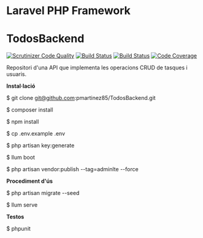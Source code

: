 # Laravel PHP Framework

# TodosBackend
[![Scrutinizer Code Quality](https://scrutinizer-ci.com/g/pmartinez85/TodosBackend/badges/quality-score.png?b=tests)](https://scrutinizer-ci.com/g/pmartinez85/TodosBackend/?branch=tests)
[![Build Status](https://scrutinizer-ci.com/g/pmartinez85/TodosBackend/badges/build.png?b=tests)](https://scrutinizer-ci.com/g/pmartinez85/TodosBackend/build-status/tests)
[![Build Status](https://travis-ci.org/pmartinez85/TodosBackend.svg?branch=tests)](https://travis-ci.org/pmartinez85/TodosBackend)
[![Code Coverage](https://scrutinizer-ci.com/g/pmartinez85/TodosBackend/badges/coverage.png?b=tests)](https://scrutinizer-ci.com/g/pmartinez85/TodosBackend/?branch=tests)

Repositori d'una API que implementa les operacions CRUD de tasques i usuaris.

**Instal·lació**
    
$ git clone git@github.com:pmartinez85/TodosBackend.git

$ composer install

$ npm install

$ cp .env.example .env

$ php artisan key:generate

$ llum boot

$ php artisan vendor:publish --tag=adminlte --force


**Procediment d'ús**

$ php artisan migrate --seed

$ llum serve

**Testos**

$ phpunit